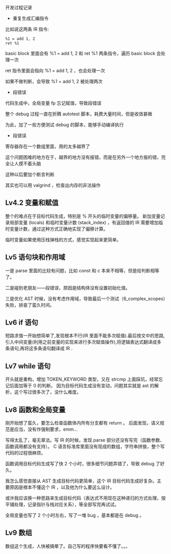开发过程记录

- 重复生成汇编指令

比如说这两条 IR 指令:

```
%1 = add 1, 2
ret %1
```

basic block 里面会有 %1 = add 1, 2 和 ret %1 两条指令，遍历 basic block 会处理一次

ret 指令里面会指向 %1 = add 1, 2 ，也会处理一次

如果不做判断，会导致 %1 = add 1, 2 被处理两次

- 段错误

代码生成中，全局变量 fp 忘记赋值，导致段错误

整个 debug 过程一直在折腾 autotest 脚本，耗费大量时间，但是收效甚微

为此，加了一些方便测试 debug 的脚本，能够手动编译执行

- 段错误

寄存器存在一个数组里面，用的太多越界了

这个问题困难的地方在于，越界的地方没有报错，而是在另外一个地方报的错，完全让人摸不着头脑

这种以后要加个断言判断

其实也可以用 valgrind ，检查出内存的非法操作

## Lv4.2 变量和赋值

整个的难点在于目标代码生成，特别是 % 开头的临时变量的偏移量。
新加变量记录局部变量 (locals) 和临时变量计数 (stack_index) ，有返回值的 IR 需要增加临时变量计数，通过这种方式正确地实现了偏移计算。

临时变量如果使用压栈弹栈的方式，感觉实现起来更简单。

## Lv5 语句块和作用域

一是 parse 里面的比较有问题，比如 const 和 c 本来不相等，但是给判断相等了。

二是碰到老朋友——段错误，原因是结构体没有设置初始化值。

三是优化 AST 时候，没有考虑作用域，导致最后一个测试（6_complex_scopes）失败，排查了蛮久时间。

## Lv6 if 语句

短路求值一开始想简单了,发现根本不行(IR 里面不能多次赋值).最后按文中的思路,引入中间变量(利用之前变量的实现来进行多次赋值操作),将逻辑表达式翻译成多条语句,再将这多条语句翻译成 IR .

## Lv7 while 语句

开头就是重构，增加 TOKEN_KEYWORD 类型，又在 strcmp 上面踩坑，经常忘记后面加等于 0 的判断。
因为目标代码生成没有变动，问题其实就是 ast 的解析，这个写过很多次了，没什么难度。

## Lv8 函数和全局变量

刚开始想了蛮久，要怎么检查函数体内所有分支都有 return 。
后面发现，语义规范是应当，没有作强制要求，emm...

写得太乱了，毫无章法。写 IR 的时候，发现 parse 部分还没有写完（函数参数、函数调用都没有支持）。
C 语言标准库里面没有现成的数组，字符串拼接，整个写代码的过程很麻烦。

函数调用目标代码生成写了快 2 个小时，很多细节问题弄错了，导致 debug 了好久。

我怎么感觉直接从 AST 生成目标代码更简单，这个 IR 目标代码生成好复杂。主要原因是根本不懂这个 IR ，以及他为什么要这么设计。

或许我应该换一种思路来生成目标代码（表达式不用现在这种递归的方式处理，按平铺处理，记录指针与栈对应关系），等全部写完再试试。

全局变量也写了 2 个小时左右，写了一堆 bug ，基本都是在 debug 。

## Lv9 数组

数组这个生成，人快被搞晕了。自己写的程序快要看不懂了。。。

